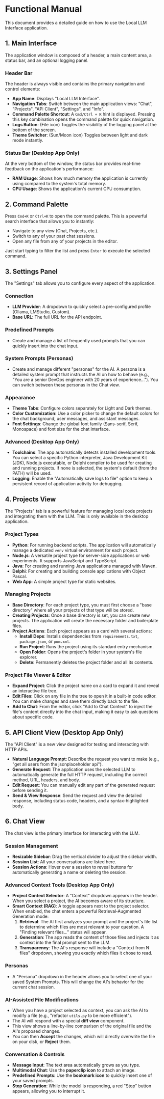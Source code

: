 # Functional Manual

This document provides a detailed guide on how to use the Local LLM Interface application.

## 1. Main Interface

The application window is composed of a header, a main content area, a status bar, and an optional logging panel.

### Header Bar

The header is always visible and contains the primary navigation and control elements:

- **App Name**: Displays "Local LLM Interface".
- **Navigation Tabs**: Switch between the main application views: "Chat", "Projects", "API Client", "Settings", and "Info".
- **Command Palette Shortcut**: A `Cmd/Ctrl + K` hint is displayed. Pressing this key combination opens the command palette for quick navigation.
- **Logs Button**: (File icon) Toggles the visibility of the logging panel at the bottom of the screen.
- **Theme Switcher**: (Sun/Moon icon) Toggles between light and dark mode instantly.

### Status Bar (Desktop App Only)

At the very bottom of the window, the status bar provides real-time feedback on the application's performance:
- **RAM Usage**: Shows how much memory the application is currently using compared to the system's total memory.
- **CPU Usage**: Shows the application's current CPU consumption.

## 2. Command Palette

Press `Cmd+K` or `Ctrl+K` to open the command palette. This is a powerful search interface that allows you to instantly:
- Navigate to any view (Chat, Projects, etc.).
- Switch to any of your past chat sessions.
- Open any file from any of your projects in the editor.

Just start typing to filter the list and press `Enter` to execute the selected command.

## 3. Settings Panel

The "Settings" tab allows you to configure every aspect of the application.

### Connection
- **LLM Provider**: A dropdown to quickly select a pre-configured profile (Ollama, LMStudio, Custom).
- **Base URL**: The full URL for the API endpoint.

### Predefined Prompts
- Create and manage a list of frequently used prompts that you can quickly insert into the chat input.

### System Prompts (Personas)
- Create and manage different "personas" for the AI. A persona is a detailed system prompt that instructs the AI on how to behave (e.g., "You are a senior DevOps engineer with 20 years of experience..."). You can switch between these personas in the Chat view.

### Appearance
- **Theme Tabs**: Configure colors separately for Light and Dark themes.
- **Color Customization**: Use a color picker to change the default colors for the chat background, user messages, and assistant messages.
- **Font Settings**: Change the global font family (Sans-serif, Serif, Monospace) and font size for the chat interface.

### Advanced (Desktop App Only)
- **Toolchains**: The app automatically detects installed development tools. You can select a specific Python interpreter, Java Development Kit (JDK), Node.js executable, or Delphi compiler to be used for creating and running projects. If none is selected, the system's default (from the PATH) will be used.
- **Logging**: Enable the "Automatically save logs to file" option to keep a persistent record of application activity for debugging.

## 4. Projects View

The "Projects" tab is a powerful feature for managing local code projects and integrating them with the LLM. This is only available in the desktop application.

### Project Types
- **Python**: For running backend scripts. The application will automatically manage a dedicated `venv` virtual environment for each project.
- **Node.js**: A versatile project type for server-side applications or web experiments. It supports JavaScript and TypeScript.
- **Java**: For creating and running Java applications managed with Maven.
- **Delphi**: For creating and building console applications with Object Pascal.
- **Web App**: A simple project type for static websites.

### Managing Projects
- **Base Directory**: For each project type, you must first choose a "base directory" where all your projects of that type will be stored.
- **Creating Projects**: Once a base directory is set, you can create new projects. The application will create the necessary folder and boilerplate files.
- **Project Actions**: Each project appears as a card with several actions:
  - **Install Deps**: Installs dependencies from `requirements.txt`, `package.json`, or `pom.xml`.
  - **Run Project**: Runs the project using its standard entry mechanism.
  - **Open Folder**: Opens the project's folder in your system's file explorer.
  - **Delete**: Permanently deletes the project folder and all its contents.

### Project File Viewer & Editor
- **Expand Project**: Click the project name on a card to expand it and reveal an interactive file tree.
- **Edit Files**: Click on any file in the tree to open it in a built-in code editor. You can make changes and save them directly back to the file.
- **Add to Chat**: From the editor, click "Add to Chat Context" to inject the file's content directly into the chat input, making it easy to ask questions about specific code.

## 5. API Client View (Desktop App Only)

The "API Client" is a new view designed for testing and interacting with HTTP APIs.
- **Natural Language Prompt**: Describe the request you want to make (e.g., "get all users from the jsonplaceholder api").
- **Generate Request**: The application uses the selected LLM to automatically generate the full HTTP request, including the correct method, URL, headers, and body.
- **Edit Request**: You can manually edit any part of the generated request before sending it.
- **Send & View Response**: Send the request and view the detailed response, including status code, headers, and a syntax-highlighted body.

## 6. Chat View

The chat view is the primary interface for interacting with the LLM.

### Session Management
- **Resizable Sidebar**: Drag the vertical divider to adjust the sidebar width.
- **Session List**: All your conversations are listed here.
- **Session Actions**: Hover over a session to reveal buttons for automatically generating a name or deleting the session.

### Advanced Context Tools (Desktop App Only)

- **Project Context Selector**: A "Context" dropdown appears in the header. When you select a project, the AI becomes aware of its structure.
- **Smart Context (RAG)**: A toggle appears next to the project selector. When enabled, the chat enters a powerful Retrieval-Augmented Generation mode:
  1.  **Retrieval**: The AI first analyzes your prompt and the project's file list to determine which files are most relevant to your question. A "Finding relevant files..." status will appear.
  2.  **Generation**: The app reads the content of those files and injects it as context into the final prompt sent to the LLM.
  3.  **Transparency**: The AI's response will include a "Context from N files" dropdown, showing you exactly which files it chose to read.

### Personas
- A "Persona" dropdown in the header allows you to select one of your saved System Prompts. This will change the AI's behavior for the current chat session.

### AI-Assisted File Modifications
- When you have a project selected as context, you can ask the AI to modify a file (e.g., "refactor `utils.py` to be more efficient").
- The AI will respond with a special **diff view** component.
- This view shows a line-by-line comparison of the original file and the AI's proposed changes.
- You can then **Accept** the changes, which will directly overwrite the file on your disk, or **Reject** them.

### Conversation & Controls
- **Message Input**: The text area automatically grows as you type.
- **Multimodal Chat**: Use the **paperclip icon** to attach an image.
- **Predefined Prompts**: Use the **bookmark icon** to quickly insert one of your saved prompts.
- **Stop Generation**: While the model is responding, a red "Stop" button appears, allowing you to interrupt it.
